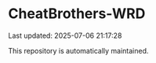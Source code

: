 # CheatBrothers-WRD

Last updated: 2025-07-06 21:17:28

This repository is automatically maintained.

